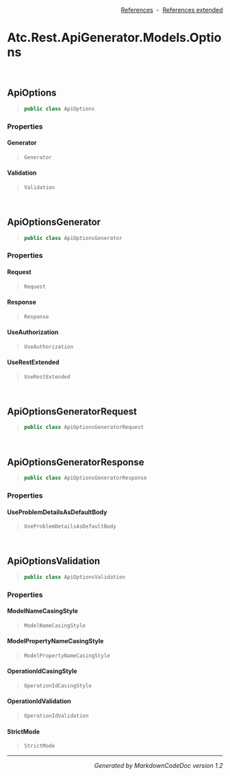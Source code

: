 <div style='text-align: right'>

[References](Index.md)&nbsp;&nbsp;-&nbsp;&nbsp;[References extended](IndexExtended.md)
</div>

# Atc.Rest.ApiGenerator.Models.Options

<br />

## ApiOptions

>```csharp
>public class ApiOptions
>```

### Properties

#### Generator
>```csharp
>Generator
>```
#### Validation
>```csharp
>Validation
>```

<br />

## ApiOptionsGenerator

>```csharp
>public class ApiOptionsGenerator
>```

### Properties

#### Request
>```csharp
>Request
>```
#### Response
>```csharp
>Response
>```
#### UseAuthorization
>```csharp
>UseAuthorization
>```
#### UseRestExtended
>```csharp
>UseRestExtended
>```

<br />

## ApiOptionsGeneratorRequest

>```csharp
>public class ApiOptionsGeneratorRequest
>```


<br />

## ApiOptionsGeneratorResponse

>```csharp
>public class ApiOptionsGeneratorResponse
>```

### Properties

#### UseProblemDetailsAsDefaultBody
>```csharp
>UseProblemDetailsAsDefaultBody
>```

<br />

## ApiOptionsValidation

>```csharp
>public class ApiOptionsValidation
>```

### Properties

#### ModelNameCasingStyle
>```csharp
>ModelNameCasingStyle
>```
#### ModelPropertyNameCasingStyle
>```csharp
>ModelPropertyNameCasingStyle
>```
#### OperationIdCasingStyle
>```csharp
>OperationIdCasingStyle
>```
#### OperationIdValidation
>```csharp
>OperationIdValidation
>```
#### StrictMode
>```csharp
>StrictMode
>```
<hr /><div style='text-align: right'><i>Generated by MarkdownCodeDoc version 1.2</i></div>
